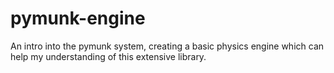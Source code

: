 # pymunk-engine
An intro into the pymunk system, creating a basic physics engine which can help my understanding of this extensive library.
